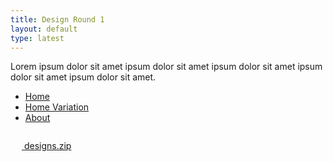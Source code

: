 ```yaml
---
title: Design Round 1
layout: default
type: latest
---
```


Lorem ipsum dolor sit amet ipsum dolor sit amet ipsum dolor sit amet ipsum dolor sit amet ipsum dolor sit amet.

- [Home](#)
- [Home Variation](#)
- [About](#)

<a href="" download class="download">
	<svg aria-hidden="true" focusable="false" width="18" height="28" viewBox="0 0 18 28" fill="none"
		xmlns="http://www.w3.org/2000/svg">
		<path fill-rule="evenodd" clip-rule="evenodd"
			d="M8.15673 26.1525L8.15463 26.1546L9.60056 27.6005L17.5763 19.6248L16.1304 18.1789L10.7515 23.5578L10.7514 0.293379L8.70659 0.293378L8.70659 23.8105L2.30696 17.4109L0.861029 18.8568L8.15673 26.1525Z" />
	</svg>
	<span>designs.zip</span></a>
